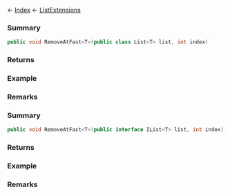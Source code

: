← [Index](Api-Index) ← [ListExtensions](System.Collections.Generic.ListExtensions)

### Summary

```csharp
public void RemoveAtFast<T>(public class List<T> list, int index)
```

### Returns

### Example

### Remarks

### Summary

```csharp
public void RemoveAtFast<T>(public interface IList<T> list, int index)
```

### Returns

### Example

### Remarks

